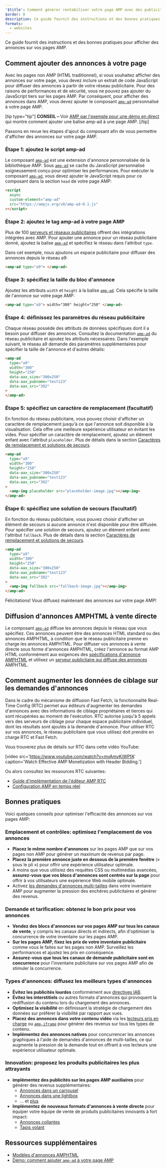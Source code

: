 ```yaml
---
'$title': Comment générer rentabiliser votre page AMP avec des publicités
$order: 0
description: Ce guide fournit des instructions et des bonnes pratiques pour afficher des annonces sur vos pages AMP. Ainsi, pour afficher des publicités dans AMP, vous devez ajouter le composant amp-ad personnalisé...
formats:
  - websites
---
```


Ce guide fournit des instructions et des bonnes pratiques pour afficher des annonces sur vos pages AMP.

## Comment ajouter des annonces à votre page

Avec les pages non AMP (HTML traditionnel), si vous souhaitez afficher des annonces sur votre page, vous devez inclure un extrait de code JavaScript pour diffuser des annonces à partir de votre réseau publicitaire. Pour des raisons de performances et de sécurité, vous ne pouvez pas ajouter du JavaScript tiers sur les pages AMP. Par conséquent, pour afficher des annonces dans AMP, vous devez ajouter le composant [`amp-ad`](../../../../documentation/components/reference/amp-ad.md) personnalisé à votre page AMP.

[tip type="tip"] **CONSEIL –** Voir [AMP par l'exemple pour une démo en direct](../../../../documentation/components/reference/amp-ad.md) qui montre comment ajouter une balise amp-ad à une page AMP. [/tip]

Passons en revue les étapes d'ajout du composant afin de vous permettre d'afficher des annonces sur votre page AMP.

### Étape 1: ajoutez le script amp-ad

Le composant [`amp-ad`](../../../../documentation/components/reference/amp-ad.md) est une extension d'annonce personnalisée de la bibliothèque AMP. Sous [`amp-ad`](../../../../documentation/components/reference/amp-ad.md) se cache du JavaScript personnalisé soigneusement conçu pour optimiser les performances. Pour exécuter le composant [`amp-ad`](../../../../documentation/components/reference/amp-ad.md), vous devez ajouter le JavaScript requis pour ce composant dans la section `head` de votre page AMP:

```html
<script
  async
  custom-element="amp-ad"
  src="https://ampjs.org/v0/amp-ad-0.1.js"
></script>
```

### Étape 2: ajoutez le tag amp-ad à votre page AMP

Plus de 100 [serveurs et réseaux publicitaires](ads_vendors.md) offrent des intégrations intégrées avec AMP. Pour ajouter une annonce pour un réseau publicitaire donné, ajoutez la balise [`amp-ad`](../../../../documentation/components/reference/amp-ad.md) et spécifiez le réseau dans l'attribut `type`.

Dans cet exemple, nous ajoutons un espace publicitaire pour diffuser des annonces depuis le réseau a9:

```html
<amp-ad type="a9"> </amp-ad>
```

### Étape 3: spécifiez la taille du bloc d'annonce

Ajoutez les attributs `width` et `height` à la balise [`amp-ad`](../../../../documentation/components/reference/amp-ad.md). Cela spécifie la taille de l'annonce sur votre page AMP:

```html
<amp-ad type="a9"> width="300" height="250" </amp-ad>
```

### Étape 4: définissez les paramètres du réseau publicitaire

Chaque réseau possède des attributs de données spécifiques dont il a besoin pour diffuser des annonces. Consultez la documentation [`amp-ad`](../../../../documentation/components/reference/amp-ad.md) du réseau publicitaire et ajoutez les attributs nécessaires. Dans l'exemple suivant, le réseau a9 demande des paramètres supplémentaires pour spécifier la taille de l'annonce et d'autres détails:

```html
<amp-ad
  type="a9"
  width="300"
  height="250"
  data-aax_size="300x250"
  data-aax_pubname="test123"
  data-aax_src="302"
>
</amp-ad>
```

### Étape 5: spécifiez un caractère de remplacement (facultatif)

En fonction du réseau publicitaire, vous pouvez choisir d'afficher un caractère de remplacement jusqu'à ce que l'annonce soit disponible à la visualisation. Cela offre une meilleure expérience utilisateur en évitant les vides. Pour spécifier un caractère de remplacement, ajoutez un élément enfant avec l'attribut `placeholder`. Plus de détails dans la section [Caractères de remplacement et solutions de secours](../../../../documentation/guides-and-tutorials/develop/style_and_layout/placeholders.md).

```html
<amp-ad
  type="a9"
  width="300"
  height="250"
  data-aax_size="300x250"
  data-aax_pubname="test123"
  data-aax_src="302"
>
  <amp-img placeholder src="placeholder-image.jpg"></amp-img>
</amp-ad>
```

### Étape 6: spécifiez une solution de secours (facultatif)

En fonction du réseau publicitaire, vous pouvez choisir d'afficher un élément de secours si aucune annonce n'est disponible pour être diffusée. Pour spécifier une solution de secours, ajoutez un élément enfant avec l'attribut `fallback`. Plus de détails dans la section [Caractères de remplacement et solutions de secours](../../../../documentation/guides-and-tutorials/develop/style_and_layout/placeholders.md).

```html
<amp-ad
  type="a9"
  width="300"
  height="250"
  data-aax_size="300x250"
  data-aax_pubname="test123"
  data-aax_src="302"
>
  <amp-img fallback src="fallback-image.jpg"></amp-img>
</amp-ad>
```

Félicitations! Vous diffusez maintenant des annonces sur votre page AMP!

## Diffusion d'annonces AMPHTML à vente directe

Le composant [`amp-ad`](../../../../documentation/components/reference/amp-ad.md) diffuse les annonces depuis le réseau que vous spécifiez. Ces annonces peuvent être des annonces HTML standard ou des annonces AMPHTML, à condition que le réseau publicitaire prenne en charge les annonces AMPHTML. Pour diffuser vos annonces à vente directe sous forme d'annonces AMPHTML, créez l'annonce au format AMP HTML conformément aux exigences des [spécifications d'annonce AMPHTML](../../../../documentation/guides-and-tutorials/learn/a4a_spec.md) et utilisez un [serveur publicitaire qui diffuse des annonces](https://github.com/ampproject/amphtml/blob/main/ads/google/a4a/docs/a4a-readme.md#publishers) AMPHTML.

## Comment augmenter les données de ciblage sur les demandes d'annonces

Dans le cadre du mécanisme de diffusion Fast Fetch, la fonctionnalité Real-Time Config (RTC) permet aux éditeurs d'augmenter les demandes d'annonces avec des informations de ciblage propriétaires et tierces qui sont récupérées au moment de l'exécution. RTC autorise jusqu'à 5 appels vers des serveurs de ciblage pour chaque espace publicitaire individuel, dont les résultats sont ajoutés à la demande d'annonce. Pour utiliser RTC sur vos annonces, le réseau publicitaire que vous utilisez doit prendre en charge RTC et Fast Fetch.

Vous trouverez plus de détails sur RTC dans cette vidéo YouTube:

[video src='https://www.youtube.com/watch?v=mvAmvKiWPfA' caption='Watch Effective AMP Monetization with Header Bidding.']

Ou alors consultez les ressources RTC suivantes:

- [Guide d'implémentation de l'éditeur AMP RTC](https://github.com/ampproject/amphtml/blob/main/extensions/amp-a4a/rtc-publisher-implementation-guide.md)
- [Configuration AMP en temps réel](https://github.com/ampproject/amphtml/blob/main/extensions/amp-a4a/rtc-documentation.md)

## Bonnes pratiques

Voici quelques conseils pour optimiser l'efficacité des annonces sur vos pages AMP:

### Emplacement et contrôles: optimisez l'emplacement de vos annonces

- **Placez le même nombre d'annonces** sur les pages AMP que sur vos pages non AMP pour générer un maximum de revenus par page.
- **Placez la première annonce juste en dessous de la première fenêtre** (« sous le pli ») pour offrir une expérience utilisateur optimale.
- À moins que vous utilisiez des requêtes CSS ou multimédias avancées, **assurez-vous que vos blocs d'annonces sont centrés sur la page** pour offrir à vos utilisateurs une expérience Web mobile optimale.
- Activez [les demandes d'annonces multi-tailles](https://github.com/ampproject/amphtml/blob/main/ads/README.md#support-for-multi-size-ad-requests) dans votre inventaire AMP pour augmenter la pression des enchères publicitaires et générer des revenus.

### Demande et tarification: obtenez le bon prix pour vos annonces

- **Vendez des blocs d'annonces sur vos pages AMP sur tous les canaux de vente**, y compris les canaux directs et indirects, afin d'optimiser la concurrence de votre inventaire sur les pages AMP.
- **Sur les pages AMP, fixez les prix de votre inventaire publicitaire** comme vous le faites sur les pages non AMP. Surveillez les performances et ajustez les prix en conséquence.
- **Assurez-vous que tous les canaux de demande publicitaire sont en concurrence** pour l'inventaire publicitaire sur vos pages AMP afin de stimuler la concurrence.

### Types d'annonces: diffusez les meilleurs types d'annonces

- **Évitez les publicités lourdes** conformément aux [directives IAB](http://www.iab.com/wp-content/uploads/2015/11/IAB_Display_Mobile_Creative_Guidelines_HTML5_2015.pdf).
- **Évitez les interstitiels** ou autres formats d'annonces qui provoquent la rediffusion du contenu lors du chargement des annonces.
- **Optimisez la visibilité** en définissant la stratégie de chargement des données sur préférer la visibilité par rapport aux vues.
- **Placez des annonces dans votre contenu vidéo** via les [lecteurs pris en charge](../../../../documentation/components/index.html#media) ou [`amp-iframe`](../../../../documentation/components/reference/amp-iframe.md) pour générer des revenus sur tous les types de contenu.
- **Implémentez des annonces natives** pour concurrencer les annonces graphiques à l'aide de demandes d'annonces de multi-tailles, ce qui augmente la pression de la demande tout en offrant à vos lecteurs une expérience utilisateur optimale.

### Innovation: proposez les produits publicitaires les plus attrayants

- **implémentez des publicités sur les pages AMP auxiliaires** pour générer des revenus supplémentaires:
  - [Annonces dans un carrousel](../../../../documentation/examples/documentation/Carousel_Ad.html)
  - [Annonces dans une lightbox](../../../../documentation/examples/documentation/Lightbox_Ad.html)
  - ... et [plus](../../../../documentation/examples/index.html)
- **Implémentez de nouveaux formats d'annonces à vente directe** pour équiper votre équipe de vente de produits publicitaires innovants à fort impact:
  - [Annonces collantes](../../../../documentation/examples/documentation/amp-sticky-ad.html)
  - [Tapis volant](../../../../documentation/examples/documentation/amp-fx-flying-carpet.html)

## Ressources supplémentaires

- [Modèles d'annonces AMPHTML](../../../../documentation/examples/index.html)
- [Démo: comment ajouter `amp-ad` à votre page AMP](../../../../documentation/components/reference/amp-ad.md)
